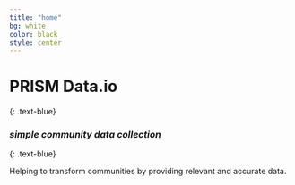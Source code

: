 ```yaml
---
title: "home"
bg: white
color: black
style: center
---
```



<span class="fa-stack subtlecircle" style="font-size:100px; background:rgba(0,0,0,0.1)">
  <i class="fa fa-circle fa-stack-2x text-white"></i>
  <i class="fa fa-diamond fa-stack-1x text-blue"></i>
</span>

# PRISM Data.io
{: .text-blue}

### *simple community data collection*
{: .text-blue}

Helping to transform communities by providing relevant and accurate data.
